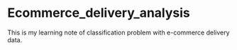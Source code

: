 # Ecommerce_delivery_analysis
This is my learning note of classification problem with e-commerce delivery data.
